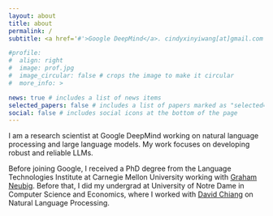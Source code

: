 ```yaml
---
layout: about
title: about
permalink: /
subtitle: <a href='#'>Google DeepMind</a>. cindyxinyiwang[at]gmail.com

#profile:
#  align: right
#  image: prof.jpg
#  image_circular: false # crops the image to make it circular
#  more_info: >

news: true # includes a list of news items
selected_papers: false # includes a list of papers marked as "selected={true}"
social: false # includes social icons at the bottom of the page
---
```


I am a research scientist at Google DeepMind working on natural language processing and large language models. My work focuses on developing robust and reliable LLMs. 

Before joining Google, I received a PhD degree from the Language Technologies Institute at Carnegie Mellon University working with <a href='https://www.phontron.com/'>Graham Neubig</a>. Before that, I did my undergrad at University of Notre Dame in Computer Science and Economics, where I worked with <a href='https://www3.nd.edu/~dchiang/'>David Chiang</a> on Natural Language Processing.


